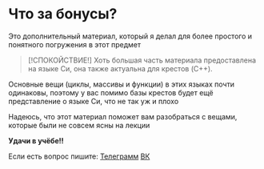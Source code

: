 # Что за бонусы?

Это дополнительный материал, который я делал для более простого и понятного погружения в этот предмет

> [!СПОКОЙСТВИЕ!]
> Хоть большая часть материала предоставлена на языке Си, она также актуальна для крестов (C++). 


Основные вещи (циклы, массивы и функции) в этих языках почти одинаковы, поэтому у вас помимо базы крестов будет ещё представление о языке Си, что не так уж и плохо

Надеюсь, что этот материал поможет вам разобраться с вещами, которые были не совсем ясны на лекции

**Удачи в учёбе!!**

Если есть вопрос пишите: [Телеграмм](https://t.me/JDH_LR_994) [ВК](https://vk.com/jdh_lr_994) 

